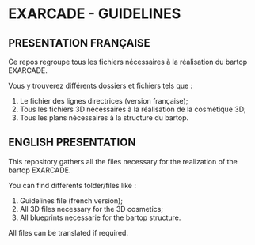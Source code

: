 # EXARCADE - GUIDELINES

## PRESENTATION FRANÇAISE

Ce repos regroupe tous les fichiers nécessaires à la réalisation du bartop EXARCADE. </br>

Vous y trouverez différents dossiers et fichiers tels que : </br>
<ol>
    <li>Le fichier des lignes directrices (version française);</li>
    <li>Tous les fichiers 3D nécessaires à la réalisation de la cosmétique 3D;</li>
    <li>Tous les plans nécessaires à la structure du bartop.</li>
</ol>

## ENGLISH PRESENTATION

This repository gathers all the files necessary for the realization of the bartop EXARCADE. </br>

You can find differents folder/files like : </br>
<ol>
    <li>Guidelines file (french version);</li>
    <li>All 3D files necessary for the 3D cosmetics;</li>
    <li>All blueprints necessarie for the bartop structure.</li>
</ol>

All files can be translated if required.
